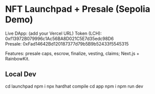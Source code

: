 ﻿# NFT Launchpad + Presale (Sepolia Demo)

Live DApp: (add your Vercel URL)
Token (LCH): 0xf13972B079996c1Ac56BA8D021C5E7d35edc98D6  
Presale:     0xFad14642Bd120187377d79b5B9b52433f5545315

Features: presale caps, escrow, finalize, vesting, claims; Next.js + RainbowKit.

## Local Dev
cd launchpad
npm i
npx hardhat compile
cd app
npm i
npm run dev
